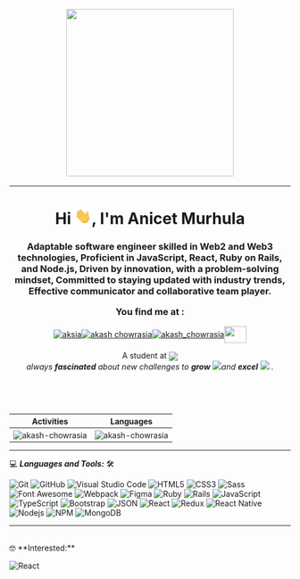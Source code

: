 <p align="center"><img src="https://avatars.githubusercontent.com/u/94958024?s=400&u=88ecc24a395e93cca0b9e2e92e45a01de9f19f5c&v=4" height="300" width="300"/></p><hr><h1 align="center">Hi <img src="https://raw.githubusercontent.com/ABSphreak/ABSphreak/master/gifs/Hi.gif" width="30px">, I'm Anicet Murhula</h1><h3 align="center">

Adaptable software engineer skilled in Web2 and Web3 technologies,
Proficient in JavaScript, React, Ruby on Rails, and Node.js,
Driven by innovation, with a problem-solving mindset,
Committed to staying updated with industry trends,
Effective communicator and collaborative team player.

 You find me at :</h3><p align="center"><a href="https://www.linkedin.com/in/anicet-murhula-13a1b0220/" target="blank"><img align="center" src="https://cdn.jsdelivr.net/npm/simple-icons@3.0.1/icons/linkedin.svg" alt="aksia" height="30" width="40" /></a><a href="https://www.facebook.com/AnicetShemekiFantômas" target="blank"><img align="center" src="https://cdn.jsdelivr.net/npm/simple-icons@3.0.1/icons/facebook.svg" alt="akash chowrasia" height="30" width="40" /></a><a href="https://twitter.com/FantomasAnicet" target="blank"><img align="center" src="https://cdn.jsdelivr.net/npm/simple-icons@3.0.1/icons/twitter.svg" alt="akash_chowrasia" height="30" width="40" /></a><a href = "mailto: anicetmurhula20gmail.com"><img align="center" src="https://simpleicons.org/icons/gmail.svg" height="30" width="40" /></a></p>

<p align="center">
  A student at <a href="https://microverse.org"><img align="center" src="https://img.shields.io/badge/Microverse-blueviolet"/><a/> <br>
  <em>always <b>
fascinated</b>
    about new challenges to 
    <b>grow</b> <img src="https://github.com/TheDudeThatCode/TheDudeThatCode/blob/master/Assets/Rocket.gif" width="18px">and 
    <b>excel</b> <img src="https://github.com/TheDudeThatCode/TheDudeThatCode/blob/master/Assets/Medal.gif" width="20px">&nbsp.
  </em> 
  <br>
  
</p>
<br>

<p align="center">&nbsp;
 
| Activities |   Languages |
| ---------- | ----------- |
 | <img align="center" src="https://github-readme-stats.vercel.app/api?username=AnicetFantomas&show_icons=true&theme=tokyonight" alt="akash-chowrasia" width="410" /> | <img align="center" src="https://github-readme-stats.vercel.app/api/top-langs?username=AnicetFantomas&show_icons=true&theme=tokyonight&layout=compact" alt="akash-chowrasia" />|
</p>

<hr>

💻 ***Languages and Tools:*** 🛠️<br>

![Git](https://img.shields.io/badge/-Git-000000?style=flat&logo=git&logoColor=F05032&labelColor=ffffff)
![GitHub](https://img.shields.io/badge/-GitHub-000000?style=flat&logo=github&logoColor=000000&labelColor=ffffff)
![Visual Studio Code](https://img.shields.io/badge/-VSCode-000000?style=flat&logo=visual-studio-code&labelColor=007ACC)
![HTML5](https://img.shields.io/badge/-HTML5-000000?style=flat&logo=html5&logoColor=ffffff&labelColor=E34F26)
![CSS3](https://img.shields.io/badge/-CSS3-000000?style=flat&logo=css3&logoColor=ffffff&labelColor=1572B6) 
![Sass](https://img.shields.io/badge/-Sass-000000?style=flat&logo=sass&logoColor=ffffff&labelColor=%23CC6699)
![Font Awesome](https://img.shields.io/badge/-font%20awesome-000000?style=flat&logo=font-awesome&logoColor=339AF0&labelColor=ffffff)
![Webpack](https://img.shields.io/badge/-Webpack-000000?style=flat&logo=webpack)
![Figma](https://img.shields.io/badge/-Figma-000000?style=flat&logo=figma)
![Ruby](https://img.shields.io/badge/-Ruby-000000?style=flat&logo=ruby)
![Rails](https://img.shields.io/badge/-Rails-000000?style=flat&logo=rails)
![JavaScript](https://img.shields.io/badge/-JavaScript-000000?style=flat&logo=javascript)
![TypeScript](https://img.shields.io/badge/-TypeScript-000000?style=flat&logo=Typescript)
![Bootstrap](https://img.shields.io/badge/-Bootstrap-000000?style=flat&logo=bootstrap&logoColor=ffffff&labelColor=563D7C)
![JSON](https://img.shields.io/badge/-JSON-000000?style=flat&logo=JSON&logoColor=000000&labelColor=ffffff)
![React](https://img.shields.io/badge/-React-000000?style=flat&logo=react)
![Redux](https://img.shields.io/badge/-Redux-000000?style=flat&logo=redux&logoColor=764ABC&labelColor=ffffff)
![React Native](https://img.shields.io/badge/-React%20Native-000000?style=flat&logo=react&labelColor=000000)
![Nodejs](https://img.shields.io/badge/-Nodejs-000000?style=flat&logo=Node.js)
![NPM](https://img.shields.io/badge/-npm-000000?style=flat&logo=npm&labelColor=ffffff)
![MongoDB](https://img.shields.io/badge/-MongoDB-000000?style=flat&logo=mongodb&labelColor=ffffff)

<hr>
<br>
🤓 **Interested:** <br>

![React](https://img.shields.io/badge/-React-000000?style=flat&logo=react)
